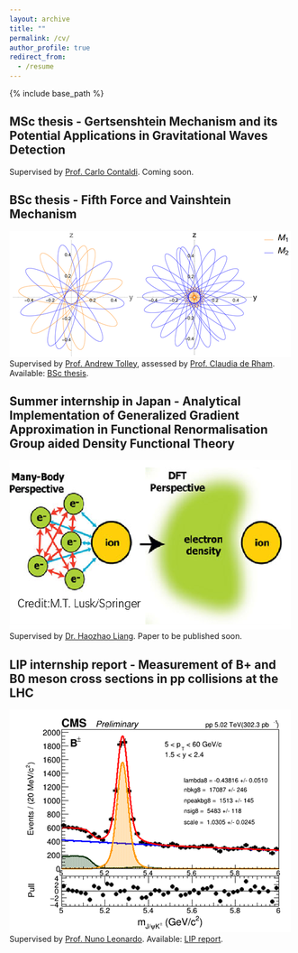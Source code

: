 ```yaml
---
layout: archive
title: ""
permalink: /cv/
author_profile: true
redirect_from:
  - /resume
---
```


{% include base_path %}

MSc thesis - Gertsenshtein Mechanism and its Potential Applications in Gravitational Waves Detection
------
Supervised by [Prof. Carlo Contaldi](https://profiles.imperial.ac.uk/c.contaldi). Coming soon.

BSc thesis - Fifth Force and Vainshtein Mechanism
------
![alt text](../images/Orbits1.png)
Supervised by [Prof. Andrew Tolley](https://profiles.imperial.ac.uk/a.tolley), assessed by [Prof. Claudia de Rham](https://profiles.imperial.ac.uk/c.de-rham). Available: [BSc thesis](../files/BScThesis.pdf).

Summer internship in Japan - Analytical Implementation of Generalized Gradient Approximation in Functional Renormalisation Group aided Density Functional Theory 
------
![alt text](../images/DFTillustration.png)
Supervised by [Dr. Haozhao Liang](https://tnp.phys.s.u-tokyo.ac.jp/en/members.html). Paper to be published soon.

LIP internship report - Measurement of B+ and B0 meson cross sections in pp collisions at the LHC
------
![alt text](../images/HEPplot.png)
Supervised by [Prof. Nuno Leonardo](https://www.cienciavitae.pt/portal/en/BA1D-676F-76F5). Available: [LIP report](../files/LIPreport.pdf).

